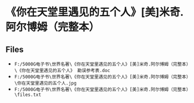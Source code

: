# 《你在天堂里遇见的五个人》[美]米奇.阿尔博姆（完整本）

## Files

- `F:/5000G电子书\世界名著\《你在天堂里遇见的五个人》[美]米奇.阿尔博姆（完整本）\《你在天堂里遇见的五个人》 勘误参考表.doc`
- `F:/5000G电子书\世界名著\《你在天堂里遇见的五个人》[美]米奇.阿尔博姆（完整本）\你在天堂里遇见的五个人.jpg`
- `F:/5000G电子书\世界名著\《你在天堂里遇见的五个人》[美]米奇.阿尔博姆（完整本）\files.txt`
